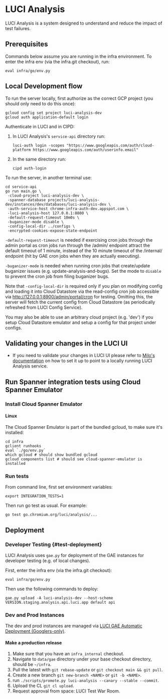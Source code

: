 # LUCI Analysis

LUCI Analysis is a system designed to understand and reduce the impact of test
failures.

## Prerequisites

Commands below assume you are running in the infra environment.
To enter the infra env (via the infra.git checkout), run:
```
eval infra/go/env.py
```

## Local Development flow

To run the server locally, first authorize as the correct GCP project (you should only need to do this once):
```
gcloud config set project luci-analysis-dev
gcloud auth application-default login
```

Authenticate in LUCI and in CIPD:

1. In LUCI Analysis's `service-api` directory run:
   ```
   luci-auth login -scopes "https://www.googleapis.com/auth/cloud-platform https://www.googleapis.com/auth/userinfo.email"
   ```
2. In the same directory run:
   ```
   cipd auth-login
   ```

To run the server, in another terminal use:
```
cd service-api
go run main.go \
 -cloud-project luci-analysis-dev \
 -spanner-database projects/luci-analysis-dev/instances/dev/databases/luci-analysis-dev \
 -auth-service-host chrome-infra-auth-dev.appspot.com \
 -luci-analysis-host 127.0.0.1:8800 \
 -default-request-timeout 10m0s \
 -buganizer-mode disable \
 -config-local-dir ../configs \
 -encrypted-cookies-expose-state-endpoint
```

`-default-request-timeout` is needed if exercising cron jobs through the admin
portal as cron jobs run through the /admin/ endpoint attract the default
timeout of 1 minute, instead of the 10 minute timeout of the /internal/ endpoint
(hit by GAE cron jobs when they are actually executing).

`-buganizer-mode` is needed when running cron jobs that create/update buganizer
issues (e.g. update-analysis-and-bugs). Set the mode to `disable` to prevent the
cron job from filing buganizer bugs.

Note that `-config-local-dir` is required only if you plan on modifying config
and loading it into Cloud Datastore via the read-config cron job accessible via
http://127.0.0.1:8900/admin/portal/cron for testing. Omitting this, the server
will fetch the current config from Cloud Datastore (as periodically refreshed
from LUCI Config Service).

You may also be able to use an arbitrary cloud project (e.g. 'dev') if you
setup Cloud Datastore emulator and setup a config for that project under
configs.

## Validating your changes in the LUCI UI

* If you need to validate your changes in LUCI UI please refer to
  [Milo's documentation](../milo/ui/docs/guides/local_development_workflows.md) on how to set it up to point to a locally running
  LUCI Analysis service.

## Run Spanner integration tests using Cloud Spanner Emulator

### Install Cloud Spanner Emulator

#### Linux

The Cloud Spanner Emulator is part of the bundled gcloud, to make sure it's installed:

```
cd infra
gclient runhooks
eval `./go/env.py`
which gcloud # should show bundled gcloud
gcloud components list # should see cloud-spanner-emulator is installed
```

### Run tests

From command line, first set environment variables:

```
export INTEGRATION_TESTS=1
```

Then run go test as usual. For example:

```
go test go.chromium.org/luci/analysis/...
```

## Deployment

### Developer Testing {#test-deployment}

LUCI Analysis uses `gae.py` for deployment of the GAE instances for developer
testing (e.g. of local changes).

First, enter the infra env (via the infra.git checkout):
```
eval infra/go/env.py
```

Then use the following commands to deploy:
```
gae.py upload -A luci-analysis-dev --host-scheme VERSION.staging.analysis.api.luci.app default api
```

### Dev and Prod Instances

The dev and prod instances are managed via
[LUCI GAE Automatic Deployment (Googlers-only)](http://go/luci/how_to_deploy.md).

#### Make a production release

1. Make sure that you have an `infra_internal` checkout.
2. Navigate to `data/gae` directory under your base checkout directory, should be `~/infra`.
3. Pull the latest with `git rebase-update` or `git checkout main && git pull`.
4. Create a new branch `git new-branch <NAME>` or `git -b <NAME>`.
5. run `./scripts/promote.py luci-analysis --canary --stable --commit`.
6. Upload the CL `git cl upload`.
7. Request approval from space: LUCI Test War Room.


